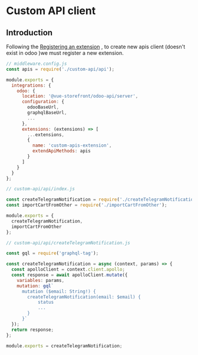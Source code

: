 # Custom API client

## Introduction
Following the [Registering an extension](https://docs.vuestorefront.io/v2/integrate/extending-integrations.html#registering-an-extension)
, to create new apis client (doesn't exist in odoo )we must register a new extension.



```js
// middleware.config.js
const apis = require('./custom-api/api');

module.exports = {
  integrations: {
    odoo: {
      location: '@vue-storefront/odoo-api/server',
      configuration: {
        odooBaseUrl,
        graphqlBaseUrl,
        ...
      },
      extensions: (extensions) => [
        ...extensions,
        {
          name: 'custom-apis-extension',
          extendApiMethods: apis
        }
      ]
    }
  }
};

```

```js
// custom-api/api/index.js

const createTelegramNotification = require('./createTelegramNotification');
const importCartFromOther = require('./importCartFromOther');

module.exports = {
  createTelegramNotification,
  importCartFromOther
};

```

```js
// custom-api/api/createTelegramNotification.js

const gql = require('graphql-tag');

const createTelegramNotification = async (context, params) => {
  const apolloClient = context.client.apollo;
  const response = await apolloClient.mutate({
    variables: params,
    mutation: gql`
      mutation ($email: String!) {
        createTelegramNotification(email: $email) {
            status
            ...
        }
      }`
  });
  return response;
};

module.exports = createTelegramNotification;


```


